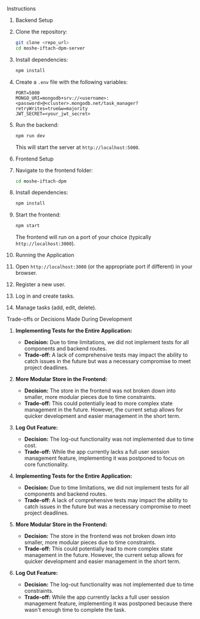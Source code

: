 Instructions
1. Backend Setup
1. Clone the repository:
   ```bash
   git clone <repo_url>
   cd moshe-iftach-dpm-server
   ```

2. Install dependencies:
   ```bash
   npm install
   ```

3. Create a `.env` file with the following variables:
   ```env
   PORT=5000
   MONGO_URI=mongodb+srv://<username>:<password>@<cluster>.mongodb.net/task_manager?retryWrites=true&w=majority
   JWT_SECRET=<your_jwt_secret>
   ```

4. Run the backend:
   ```bash
   npm run dev
   ```
   This will start the server at `http://localhost:5000`.

2. Frontend Setup
1. Navigate to the frontend folder:
   ```bash
   cd moshe-iftach-dpm
   ```

2. Install dependencies:
   ```bash
   npm install
   ```

3. Start the frontend:
   ```bash
   npm start
   ```
   The frontend will run on a port of your choice (typically `http://localhost:3000`).

3. Running the Application
1. Open `http://localhost:3000` (or the appropriate port if different) in your browser.
2. Register a new user.
3. Log in and create tasks.
4. Manage tasks (add, edit, delete).

Trade-offs or Decisions Made During Development
1. **Implementing Tests for the Entire Application:**
   - **Decision:** Due to time limitations, we did not implement tests for all components and backend routes.
   - **Trade-off:** A lack of comprehensive tests may impact the ability to catch issues in the future but was a necessary compromise to meet project deadlines.

2. **More Modular Store in the Frontend:**
   - **Decision:** The store in the frontend was not broken down into smaller, more modular pieces due to time constraints.
   - **Trade-off:** This could potentially lead to more complex state management in the future. However, the current setup allows for quicker development and easier management in the short term.

3. **Log Out Feature:**
   - **Decision:** The log-out functionality was not implemented due to time cost.
   - **Trade-off:** While the app currently lacks a full user session management feature, implementing it was postponed to focus on core functionality.

1. **Implementing Tests for the Entire Application:**
   - **Decision:** Due to time limitations, we did not implement tests for all components and backend routes.
   - **Trade-off:** A lack of comprehensive tests may impact the ability to catch issues in the future but was a necessary compromise to meet project deadlines.

2. **More Modular Store in the Frontend:**
   - **Decision:** The store in the frontend was not broken down into smaller, more modular pieces due to time constraints.
   - **Trade-off:** This could potentially lead to more complex state management in the future. However, the current setup allows for quicker development and easier management in the short term.

3. **Log Out Feature:**
   - **Decision:** The log-out functionality was not implemented due to time constraints.
   - **Trade-off:** While the app currently lacks a full user session management feature, implementing it was postponed because there wasn't enough time to complete the task.

